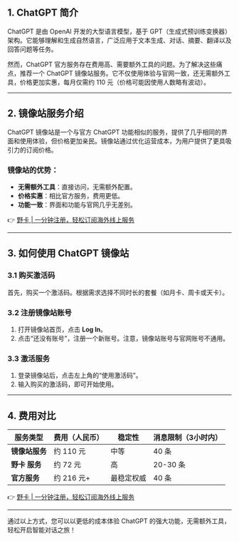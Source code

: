 ## 1. ChatGPT 简介

ChatGPT 是由 OpenAI 开发的大型语言模型，基于 GPT（生成式预训练变换器）架构。它能够理解和生成自然语言，广泛应用于文本生成、对话、摘要、翻译以及回答问题等任务。

然而，ChatGPT 官方服务存在费用高、需要额外工具的问题。为了解决这些痛点，推荐一个 ChatGPT 镜像站服务。它不仅使用体验与官网一致，还无需额外工具，价格更加实惠，每月仅需约 110 元（价格可能因使用人数略有波动）。

---

## 2. 镜像站服务介绍

ChatGPT 镜像站是一个与官方 ChatGPT 功能相似的服务，提供了几乎相同的界面和使用体验，但价格更加亲民。镜像站通过优化运营成本，为用户提供了更具吸引力的订阅价格。

### 镜像站的优势：
- **无需额外工具**：直接访问，无需额外配置。
- **价格实惠**：相比官方服务，费用更低。
- **功能一致**：界面和功能与官网几乎无差别。

👉 [野卡 | 一分钟注册，轻松订阅海外线上服务](https://bit.ly/bewildcard)

---

## 3. 如何使用 ChatGPT 镜像站

### 3.1 购买激活码
首先，购买一个激活码。根据需求选择不同时长的套餐（如月卡、周卡或天卡）。

### 3.2 注册镜像站账号
1. 打开镜像站首页，点击 **Log In**。
2. 点击“还没有账号”，注册一个新账号。注意，镜像站账号与官网账号不通用。

### 3.3 激活服务
1. 登录镜像站后，点击左上角的“使用激活码”。
2. 输入购买的激活码，即可开始使用。

---

## 4. 费用对比

| 服务类型          | 费用（人民币） | 稳定性         | 消息限制（3小时内） |
|-------------------|---------------|----------------|--------------------|
| **镜像站服务**    | 约 110 元     | 中等           | 40 条             |
| **野卡 服务** | 约 72 元      | 高             | 20-30 条          |
| **官方服务**      | 约 216 元+    | 最稳定权威     | 40 条             |

👉 [野卡 | 一分钟注册，轻松订阅海外线上服务](https://bit.ly/bewildcard)

---

通过以上方式，您可以以更低的成本体验 ChatGPT 的强大功能，无需额外工具，轻松开启智能对话之旅！